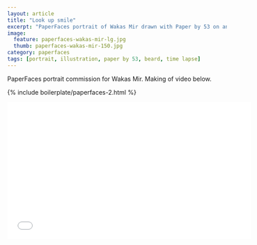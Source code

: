 ```yaml
---
layout: article
title: "Look up smile"
excerpt: "PaperFaces portrait of Wakas Mir drawn with Paper by 53 on an iPad."
image: 
  feature: paperfaces-wakas-mir-lg.jpg
  thumb: paperfaces-wakas-mir-150.jpg
category: paperfaces
tags: [portrait, illustration, paper by 53, beard, time lapse]
---
```


PaperFaces portrait commission for Wakas Mir. Making of video below.

{% include boilerplate/paperfaces-2.html %}

<iframe width="560" height="315" src="//www.youtube.com/embed/Helg9hmHyuc" frameborder="0"> </iframe>
